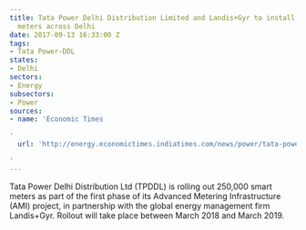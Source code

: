 ```yaml
---
title: Tata Power Delhi Distribution Limited and Landis+Gyr to install 250,000 smart
  meters across Delhi
date: 2017-09-13 16:33:00 Z
tags:
- Tata Power-DDL
states:
- Delhi
sectors:
- Energy
subsectors:
- Power
sources:
- name: 'Economic Times

'
  url: 'http://energy.economictimes.indiatimes.com/news/power/tata-power-distribution-firm-rolls-out-mega-smart-metering-drive-for-consumers/60365543

'
---
```


Tata Power Delhi Distribution Ltd (TPDDL) is rolling out 250,000 smart meters as part of the first phase of its Advanced Metering Infrastructure (AMI) project, in partnership with the global energy management firm Landis\+Gyr. Rollout will take place between March 2018 and March 2019. 